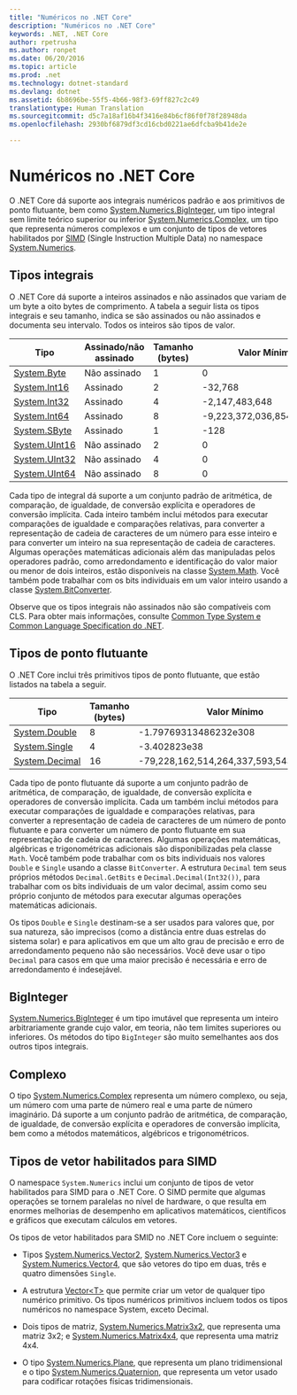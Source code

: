 ```yaml
---
title: "Numéricos no .NET Core"
description: "Numéricos no .NET Core"
keywords: .NET, .NET Core
author: rpetrusha
ms.author: ronpet
ms.date: 06/20/2016
ms.topic: article
ms.prod: .net
ms.technology: dotnet-standard
ms.devlang: dotnet
ms.assetid: 6b8696be-55f5-4b66-98f3-69ff827c2c49
translationtype: Human Translation
ms.sourcegitcommit: d5c7a18af16b4f3416e84b6cf86f0f78f28948da
ms.openlocfilehash: 2930bf6879df3cd16cbd0221ae6dfcba9b41de2e

---
```


# <a name="numerics-in-net-core"></a>Numéricos no .NET Core

O .NET Core dá suporte aos integrais numéricos padrão e aos primitivos de ponto flutuante, bem como [System.Numerics.BigInteger](https://docs.microsoft.com/dotnet/core/api/System.Numerics.BigInteger), um tipo integral sem limite teórico superior ou inferior [System.Numerics.Complex](https://docs.microsoft.com/dotnet/core/api/System.Numerics.Complex), um tipo que representa números complexos e um conjunto de tipos de vetores habilitados por [SIMD](https://en.wikipedia.org/wiki/SIMD) (Single Instruction Multiple Data) no namespace [System.Numerics](https://docs.microsoft.com/dotnet/core/api/System.Numerics). 

## <a name="integral-types"></a>Tipos integrais

O .NET Core dá suporte a inteiros assinados e não assinados que variam de um byte a oito bytes de comprimento. A tabela a seguir lista os tipos integrais e seu tamanho, indica se são assinados ou não assinados e documenta seu intervalo. Todos os inteiros são tipos de valor. 

Tipo | Assinado/não assinado | Tamanho (bytes) | Valor Mínimo | Valor Máximo
---- | --------------- | ------------ | ------------- | -------------
[System.Byte](https://docs.microsoft.com/dotnet/core/api/System.Byte) | Não assinado | 1 | 0 | 255
[System.Int16](https://docs.microsoft.com/dotnet/core/api/System.Int16) | Assinado | 2 | -32,768 | 32,767
[System.Int32](https://docs.microsoft.com/dotnet/core/api/System.Int32) | Assinado | 4 | -2,147,483,648 | 2,147,483,647
[System.Int64](https://docs.microsoft.com/dotnet/core/api/System.Int64) | Assinado | 8 | -9,223,372,036,854,775,808 | 9,223,372,036,854,775,807
[System.SByte](https://docs.microsoft.com/dotnet/core/api/System.SByte) | Assinado | 1 | -128 | 127
[System.UInt16](https://docs.microsoft.com/dotnet/core/api/System.UInt16) | Não assinado | 2 | 0 | 65,535
[System.UInt32](https://docs.microsoft.com/dotnet/core/api/System.UInt32) | Não assinado | 4 | 0 | 4,294,967,295
[System.UInt64](https://docs.microsoft.com/dotnet/core/api/System.UInt64) | Não assinado | 8 | 0 | 18,446,744,073,709,551,615

Cada tipo de integral dá suporte a um conjunto padrão de aritmética, de comparação, de igualdade, de conversão explícita e operadores de conversão implícita. Cada inteiro também inclui métodos para executar comparações de igualdade e comparações relativas, para converter a representação de cadeia de caracteres de um número para esse inteiro e para converter um inteiro na sua representação de cadeia de caracteres. Algumas operações matemáticas adicionais além das manipuladas pelos operadores padrão, como arredondamento e identificação do valor maior ou menor de dois inteiros, estão disponíveis na classe [System.Math](https://docs.microsoft.com/dotnet/core/api/System.Math). Você também pode trabalhar com os bits individuais em um valor inteiro usando a classe [System.BitConverter](https://docs.microsoft.com/dotnet/core/api/System.BitConverter). 
     
Observe que os tipos integrais não assinados não são compatíveis com CLS. Para obter mais informações, consulte [Common Type System e Common Language Specification do .NET](common-type-system.md).

## <a name="floating-point-types"></a>Tipos de ponto flutuante

O .NET Core inclui três primitivos tipos de ponto flutuante, que estão listados na tabela a seguir. 

Tipo | Tamanho (bytes) | Valor Mínimo | Valor Máximo
---- | ------------ | ------------- | -------------
[System.Double](https://docs.microsoft.com/dotnet/core/api/System.Double) | 8 | -1.79769313486232e308 | 1.79769313486232e308
[System.Single](https://docs.microsoft.com/dotnet/core/api/System.Single) | 4 | -3.402823e38 | 3.402823e38
[System.Decimal](https://docs.microsoft.com/dotnet/core/api/System.Decimal) | 16 | -79,228,162,514,264,337,593,543,950,335 | 79,228,162,514,264,337,593,543,950,335
   
Cada tipo de ponto flutuante dá suporte a um conjunto padrão de aritmética, de comparação, de igualdade, de conversão explícita e operadores de conversão implícita. Cada um também inclui métodos para executar comparações de igualdade e comparações relativas, para converter a representação de cadeia de caracteres de um número de ponto flutuante e para converter um número de ponto flutuante em sua representação de cadeia de caracteres. Algumas operações matemáticas, algébricas e trigonométricas adicionais são disponibilizadas pela classe `Math`. Você também pode trabalhar com os bits individuais nos valores `Double` e `Single` usando a classe `BitConverter`. A estrutura `Decimal` tem seus próprios métodos `Decimal.GetBits` e `Decimal.Decimal(Int32())`, para trabalhar com os bits individuais de um valor decimal, assim como seu próprio conjunto de métodos para executar algumas operações matemáticas adicionais. 

Os tipos `Double` e `Single` destinam-se a ser usados para valores que, por sua natureza, são imprecisos (como a distância entre duas estrelas do sistema solar) e para aplicativos em que um alto grau de precisão e erro de arredondamento pequeno não são necessários. Você deve usar o tipo `Decimal` para casos em que uma maior precisão é necessária e erro de arredondamento é indesejável.

## <a name="biginteger"></a>BigInteger

[System.Numerics.BigInteger](https://docs.microsoft.com/dotnet/core/api/System.Numerics.BigInteger) é um tipo imutável que representa um inteiro arbitrariamente grande cujo valor, em teoria, não tem limites superiores ou inferiores. Os métodos do tipo `BigInteger` são muito semelhantes aos dos outros tipos integrais.  

## <a name="complex"></a>Complexo

O tipo [System.Numerics.Complex](https://docs.microsoft.com/dotnet/core/api/System.Numerics.Complex) representa um número complexo, ou seja, um número com uma parte de número real e uma parte de número imaginário. Dá suporte a um conjunto padrão de aritmética, de comparação, de igualdade, de conversão explícita e operadores de conversão implícita, bem como a métodos matemáticos, algébricos e trigonométricos. 

## <a name="simd-enabled-vector-types"></a>Tipos de vetor habilitados para SIMD

O namespace `System.Numerics` inclui um conjunto de tipos de vetor habilitados para SIMD para o .NET Core. O SIMD permite que algumas operações se tornem paralelas no nível de hardware, o que resulta em enormes melhorias de desempenho em aplicativos matemáticos, científicos e gráficos que executam cálculos em vetores. 

Os tipos de vetor habilitados para SMID no .NET Core incluem o seguinte: 

* Tipos [System.Numerics.Vector2](https://docs.microsoft.com/dotnet/core/api/System.Numerics.Vector2), [System.Numerics.Vector3](https://docs.microsoft.com/dotnet/core/api/System.Numerics.Vector3) e [System.Numerics.Vector4](https://docs.microsoft.com/dotnet/core/api/System.Numerics.Vector4), que são vetores do tipo em duas, três e quatro dimensões	`Single`.

* A estrutura [Vector&lt;T&gt;](https://docs.microsoft.com/dotnet/core/api/System.Numerics.Vector-1) que permite criar um vetor de qualquer tipo numérico primitivo. Os tipos numéricos primitivos incluem todos os tipos numéricos no namespace System, exceto Decimal.

* Dois tipos de matriz, [System.Numerics.Matrix3x2](https://docs.microsoft.com/dotnet/core/api/System.Numerics.Matrix3x2), que representa uma matriz 3x2; e [System.Numerics.Matrix4x4](https://docs.microsoft.com/dotnet/core/api/System.Numerics.Matrix4x4), que representa uma matriz 4x4. 

* O tipo [System.Numerics.Plane](https://docs.microsoft.com/dotnet/core/api/System.Numerics.Plane), que representa um plano tridimensional e o tipo [System.Numerics.Quaternion](https://docs.microsoft.com/dotnet/core/api/System.Numerics.Quaternion), que representa um vetor usado para codificar rotações físicas tridimensionais.



<!--HONumber=Nov16_HO4-->


